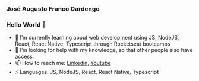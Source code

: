 ### José Augusto Franco Dardengo
### Hello World 👋


- 🌱 I’m currently learning about web development using JS, NodeJS, React, React Native, Typescript through Rocketseat bootcamps
- 🤔 I’m looking for help with my knowledge, so that other people also have access.
- 📫 How to reach me: [Linkedin](https://www.linkedin.com/in/jose-augusto-franco-dardengo/), [Youtube](https://www.youtube.com/channel/UCtih5XCXROybxojJOJFtaaw/)
- ⚡ Languages: JS, NodeJS, React, React Native, Typescript

